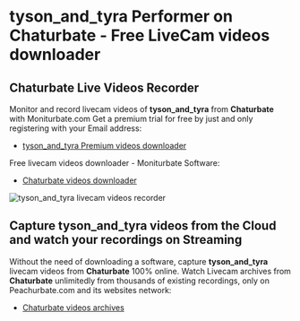 # tyson_and_tyra Performer on Chaturbate - Free LiveCam videos downloader

## Chaturbate Live Videos Recorder

Monitor and record livecam videos of **tyson_and_tyra** from **Chaturbate** with Moniturbate.com
Get a premium trial for free by just and only registering with your Email address:
* [tyson_and_tyra Premium videos downloader](https://moniturbate.com/request-demo-licence-key.html)

Free livecam videos downloader - Moniturbate Software:
* [Chaturbate videos downloader](https://moniturbate.com/moniturbate-download-software.html)

![tyson_and_tyra livecam videos recorder](https://peachurnet.com/templates/moniturbate-software.png)


## Capture tyson_and_tyra videos from the Cloud and watch your recordings on Streaming

Without the need of downloading a software, capture **tyson_and_tyra** livecam videos from **Chaturbate** 100% online.
Watch Livecam archives from **Chaturbate** unlimitedly from thousands of existing recordings, only on Peachurbate.com and its websites network:
* [Chaturbate videos archives](https://peachurnet.com/)